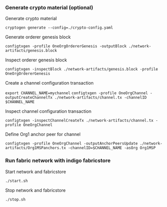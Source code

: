 ### Generate crypto material (optional) ###

Generate crypto material

`cryptogen generate --config=./crypto-config.yaml`

Generate orderer genesis block

`configtxgen -profile OneOrgOrdererGenesis -outputBlock ./network-artifacts/genesis.block`

Inspect orderer genesis block

`configtxgen -inspectBlock ./network-artifacts/genesis.block -profile OneOrgOrdererGenesis`

Create a channel configuration transaction

`export CHANNEL_NAME=mychannel`
`configtxgen -profile OneOrgChannel -outputCreateChannelTx ./network-artifacts/channel.tx -channelID $CHANNEL_NAME`

Inspect channel configuration transaction

`configtxgen -inspectChannelCreateTx ./network-artifacts/channel.tx -profile OneOrgChannel`

Define Org1 anchor peer for channel

`configtxgen -profile OneOrgChannel -outputAnchorPeersUpdate ./network-artifacts/Org1MSPanchors.tx -channelID=$CHANNEL_NAME -asOrg Org1MSP`

### Run fabric network with indigo fabricstore ###

Start network and fabricstore

`./start.sh`

Stop network and fabricstore

`./stop.sh`
